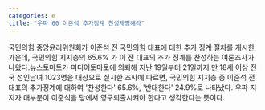 ```yaml
---
categories: e
title: "우파 60 이준석 추가징계 찬성제명해라"
---
```

국민의힘 중앙윤리위원회가 이준석 전 국민의힘 대표에 대한 추가 징계 절차를 개시한 가운데, 국민의힘 지지층의 65.6% 가 이 전 대표의 추가 징계를 찬성하는 여론조사가 나왔다.뉴스토마토가 미디어토마토에 의뢰해 지난 19일부터 21일까지 만 18세 이상 전국 성인남녀 1023명을 대상으로 실시한 조사에 따르면, 국민의힘 지지층 중 이준석 전 대표의 추가징계에 대하여 &#39;찬성한다&#39; 65.6%, &#39;반대한다&#39; 24.9%로 나타났다. 우파 지지자 대부분이 이준석을 당에서 영구퇴출시켜야 한다고 생각한다는 뜻이다.